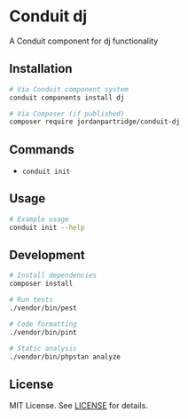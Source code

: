 # Conduit dj

A Conduit component for dj functionality

## Installation

```bash
# Via Conduit component system
conduit components install dj

# Via Composer (if published)
composer require jordanpartridge/conduit-dj
```

## Commands

- `conduit init`

## Usage

```bash
# Example usage
conduit init --help
```

## Development

```bash
# Install dependencies
composer install

# Run tests
./vendor/bin/pest

# Code formatting
./vendor/bin/pint

# Static analysis
./vendor/bin/phpstan analyze
```

## License

MIT License. See [LICENSE](LICENSE) for details.